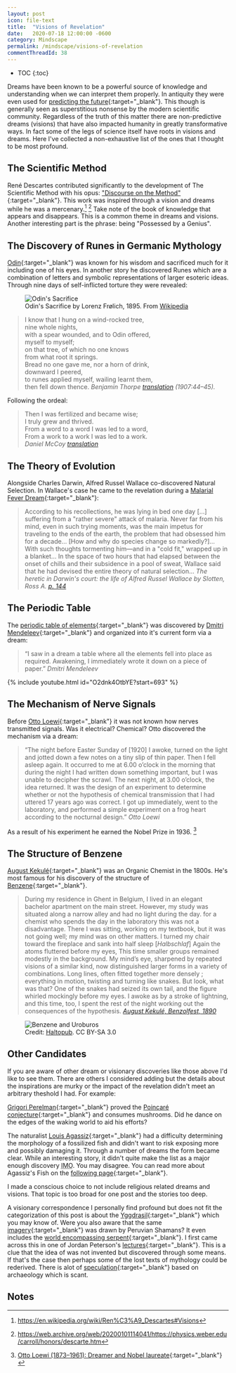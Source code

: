 ```yaml
---
layout: post
icon: file-text
title:  "Visions of Revelation"
date:   2020-07-18 12:00:00 -0600
category: Mindscape
permalink: /mindscape/visions-of-revelation
commentThreadId: 38
---
```


* TOC
{:toc}

Dreams have been known to be a powerful source of knowledge and understanding when we can interpret them
properly. In antiquity they were even used for [predicting the future](https://en.wikipedia.org/wiki/Oneiromancy){:target="_blank"}.
This though is generally seen as superstitious nonsense by the modern scientific community. Regardless of the truth of this matter
there are non-predictive dreams (visions) that have also impacted humanity in greatly transformative ways.
In fact some of the legs of science itself have roots in visions and dreams. Here I've collected a non-exhaustive list of the ones
that I thought to be most profound.

## The Scientific Method

René Descartes contributed significantly to the development of The Scientific Method with his opus:
["Discourse on the Method"](https://en.wikipedia.org/wiki/Discourse_on_the_Method){:target="_blank"}.
This work was inspired through a vision and dreams while he was a mercenary.[^1] [^2] Take note of the book of knowledge
that appears and disappears. This is a common theme in dreams and visions. Another interesting part
is the phrase: being "Possessed by a Genius".

## The Discovery of Runes in Germanic Mythology

[Odin](https://norse-mythology.org/tales/odins-discovery-of-the-runes/){:target="_blank"} was known for his wisdom and
sacrificed much for it including one of his eyes. In another story he discovered Runes which are a combination of
letters and symbolic representations of larger esoteric ideas. Through nine days of self-inflicted torture they were
revealed:

<figure>
    <img src="/media-library/mindscape/odins-sacrifice.jpg" alt="Odin's Sacrifice">
    <figcaption>Odin's Sacrifice by Lorenz Frølich, 1895. From <a href="https://en.wikipedia.org/wiki/Odin">Wikipedia</a></figcaption>
</figure>

> I know that I hung on a wind-rocked tree, <br>
> nine whole nights,<br>
> with a spear wounded, and to Odin offered,<br>
> myself to myself;<br>
> on that tree, of which no one knows<br>
> from what root it springs.<br>
> Bread no one gave me, nor a horn of drink,<br>
> downward I peered,<br>
> to runes applied myself, wailing learnt them,<br>
> then fell down thence.
> <cite>Benjamin Thorpe <a href="https://archive.org/details/eldereddaofsaemu00thor/page/44/mode/2up" target="_blank">translation</a> (1907:44–45).</cite>

Following the ordeal:

> Then I was fertilized and became wise;<br>
> I truly grew and thrived.<br>
> From a word to a word I was led to a word,<br>
> From a work to a work I was led to a work.<br>
> <cite>Daniel McCoy <a href="https://norse-mythology.org/tales/odins-discovery-of-the-runes/" target="_blank">translation</a></cite>

## The Theory of Evolution

Alongside Charles Darwin, Alfred Russel Wallace co-discovered Natural Selection. In Wallace's case he came to the revelation during a 
[Malarial Fever Dream](https://www.ncbi.nlm.nih.gov/pmc/articles/PMC4918116/#Sec2title){:target="_blank"}:

> According to his recollections, he was lying in bed one day [...] suffering from a "rather severe" attack of malaria.
> Never far from his mind, even in such trying moments, was the main impetus for traveling to the ends of the earth,
> the problem that had obsessed him for a decade... [How and why do species change so markedly?]... With such thoughts tormenting him&mdash;and
> in a "cold fit," wrapped up in a blanket... In the space of two hours that had elapsed between the onset of chills and their subsidence
> in a pool of sweat, Wallace said that he had devised the entire theory of natural selection...
> <cite>The heretic in Darwin's court: the life of Alfred Russel Wallace
by Slotten, Ross A. <a href="https://archive.org/details/hereticindarwins00ross/page/144/mode/2up" target="_blank">p. 144</a></cite>

## The Periodic Table

The [periodic table of elements](https://en.wikipedia.org/wiki/Periodic_table){:target="_blank"} was discovered by
[Dmitri Mendeleev](https://en.wikipedia.org/wiki/Dmitri_Mendeleev){:target="_blank"} and organized into it's current form via a dream:

> “I saw in a dream a table where all the elements fell into place as required. Awakening, I immediately wrote it down on a piece of paper.”
> <cite>Dmitri Mendeleev</cite>

{% include youtube.html id="O2dnk4OtbYE?start=693" %}

## The Mechanism of Nerve Signals

Before [Otto Loewi](https://en.wikipedia.org/wiki/Otto_Loewi){:target="_blank"} it was not known how nerves transmitted signals.
Was it electrical? Chemical? Otto discovered the mechanism via a dream:

> “The night before Easter Sunday of [1920] I awoke, turned on the light and jotted down a few notes on a tiny
> slip of thin paper. Then I fell asleep again. It occurred to me at 6.00 o’clock in the morning that during
> the night I had written down something important, but I was unable to decipher the scrawl. The next night,
> at 3.00 o’clock, the idea returned. It was the design of an experiment to determine whether or not the
> hypothesis of chemical transmission that I had uttered 17 years ago was correct. I got up immediately, went
> to the laboratory, and performed a simple experiment on a frog heart according to the nocturnal design.”
> <cite>Otto Loewi</cite>

As a result of his experiment he earned the Nobel Prize in 1936. [^3]

## The Structure of Benzene

[August Kekulé](https://en.wikipedia.org/wiki/August_Kekul%C3%A9){:target="_blank"} was an Organic Chemist in the 1800s.
He's most famous for his discovery of the structure of [Benzene](https://en.wikipedia.org/wiki/Benzene){:target="_blank"}.

> During my residence in Ghent in Belgium, I lived in an elegant
> bachelor apartment on the main street. However, my study was
> situated along a narrow alley and had no light during the day.
> for a chemist who spends the day in the laboratory this was not
> a disadvantage. There I was sitting, working on my textbook,
> but it was not going well; my mind was on other matters. I
> turned my chair toward the fireplace and sank into half sleep
> [<em>Halbschlaf</em>] Again the atoms fluttered before my eyes, This time
> smaller groups remained modestly in the background. My
> mind’s eye, sharpened by repeated visions of a similar kind,
> now distinguished larger forms in a variety of combinations.
> Long lines, often fitted together more densely ; everything in
> motion, twisting and turning like snakes. But look, what was
> that? One of the snakes had seized its own tail, and the figure
> whirled mockingly before my eyes. I awoke as by a stroke of
> lightning, and this time, too, I spent the rest of the night
> working out the consequences of the hypothesis.
> <cite><a href="https://web.archive.org/web/20200719084832/http://www.chem.uzh.ch/dam/jcr:ffffffff-e65b-5674-0000-000031849f54/10_Structure_Theory_slides.pdf" target="_blank">August Kekulé, Benzolfest, 1890</a></cite>

<figure>
    <img src="/media-library/mindscape/ouroboros-benzene.png" alt="Benzene and Uroburos">
    <figcaption>Credit: <a href="https://commons.wikimedia.org/w/index.php?curid=29661966" target="_blank">Haltopub</a>. CC BY-SA 3.0</figcaption>
</figure>

## Other Candidates

If you are aware of other dream or visionary discoveries like those above I'd like to see them. There are others I considered adding
but the details about the inspirations are murky or the impact of the revelation didn't meet an arbitrary theshold I had. For example:

[Grigori Perelman](https://en.wikipedia.org/wiki/Grigori_Perelman){:target="_blank"}
proved the [Poincaré conjecture](https://en.wikipedia.org/wiki/Poincar%C3%A9_conjecture){:target="_blank"} and consumes mushrooms.
Did he dance on the edges of the waking world to aid his efforts?

The naturalist [Louis Agassiz](https://en.wikipedia.org/wiki/Louis_Agassiz){:target="_blank"} had a difficulty determining the morphology
of a fossilized fish and didn't want to risk exposing more and possibly damaging it. Through a number of dreams the form became clear.
While an interesting story, it didn't quite make the list as a major enough discovery <abbr title="In My Opinion">IMO</abbr>. You may disagree. You can read more
about Agassiz's Fish on the [following page](http://www.worlddreambank.org/A/AGASFISH.HTM){:target="_blank"}.

I made a conscious choice to not include religious related dreams and visions. That topic is too broad for one post and the stories too deep.

A visionary correspondence I personally find profound but does not fit the categorization of this post is about the
[Yggdrasil](https://en.wikipedia.org/wiki/Yggdrasil){:target="_blank"} which you may know of. Were you also aware that the same
[imagery](https://web.archive.org/web/20200701093246/https://jordanbpeterson.com/wp-content/uploads/2018/04/Biblical-13-37.jpeg){:target="_blank"} was
drawn by Peruvian Shamans? It even includes the [world encompassing serpent](https://en.wikipedia.org/wiki/Ouroboros#The_%22world_serpent%22_in_mythology){:target="_blank"}.
I first came across this in one of Jordan Peterson's [lectures](https://youtu.be/iEZVWWk6qHg?t=4475){:target="_blank"}. This is a clue that the idea of was 
not invented but discovered through some means. If that's the case then perhaps some of the lost texts of mythology could be
rederived. There is alot of [speculation](https://norse-mythology.org/cosmology/the-nine-worlds/){:target="_blank"} based on archaeology which is scant.

## Notes

[^1]: <https://en.wikipedia.org/wiki/Ren%C3%A9_Descartes#Visions>

[^2]: <https://web.archive.org/web/20200101114041/https://physics.weber.edu/carroll/honors/descarte.htm>

[^3]: [Otto Loewi (1873–1961): Dreamer and Nobel laureate](https://www.ncbi.nlm.nih.gov/pmc/articles/PMC4291908/){:target="_blank"}
